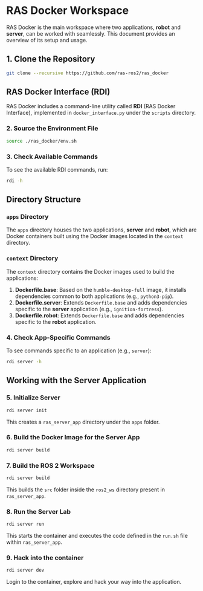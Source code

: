 # RAS Docker Workspace

RAS Docker is the main workspace where two applications, **robot** and **server**, can be worked with seamlessly. This document provides an overview of its setup and usage.

## 1. Clone the Repository
```bash
git clone --recursive https://github.com/ras-ros2/ras_docker
```

## RAS Docker Interface (RDI)
RAS Docker includes a command-line utility called **RDI** (RAS Docker Interface), implemented in `docker_interface.py` under the `scripts` directory.

### 2. Source the Environment File
```bash
source ./ras_docker/env.sh
```

### 3. Check Available Commands
To see the available RDI commands, run:
```bash
rdi -h
```

## Directory Structure
### `apps` Directory
The `apps` directory houses the two applications, **server** and **robot**, which are Docker containers built using the Docker images located in the `context` directory.

### `context` Directory
The `context` directory contains the Docker images used to build the applications:
1. **Dockerfile.base**: Based on the `humble-desktop-full` image, it installs dependencies common to both applications (e.g., `python3-pip`).
2. **Dockerfile.server**: Extends `Dockerfile.base` and adds dependencies specific to the **server** application (e.g., `ignition-fortress`).
3. **Dockerfile.robot**: Extends `Dockerfile.base` and adds dependencies specific to the **robot** application.

### 4. Check App-Specific Commands
To see commands specific to an application (e.g., `server`):
```bash
rdi server -h
```

## Working with the Server Application
### 5. Initialize Server
```bash
rdi server init
```
This creates a `ras_server_app` directory under the `apps` folder.

### 6. Build the Docker Image for the Server App
```bash
rdi server build
```

### 7. Build the ROS 2 Workspace
```bash
rdi server build
```
This builds the `src` folder inside the `ros2_ws` directory present in `ras_server_app`.

### 8. Run the Server Lab
```bash
rdi server run
```
This starts the container and executes the code defined in the `run.sh` file within `ras_server_app`.

### 9. Hack into the container
```bash
rdi server dev
```
Login to the container, explore and hack your way into the application.

